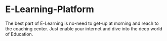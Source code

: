 # E-Learning-Platform
The best part of E-Learning is no-need to get-up at morning and reach to the coaching center. Just enable your internet and dive into the deep world of Education.
